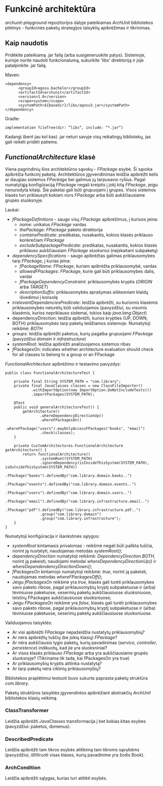 # Funkcinė architektūra
<i>archunit-playground</i> repozitorijos dalyje pateikiamas <i>ArchUnit</i> bibliotekos plėtinys - funkcinės paketų strategijos
taisyklių apibrėžimas ir tikrinimas.

## Kaip naudotis
Pridėkite pateikiamą .jar failą (arba susigeneruokite patys). Sistemoje, kurioje norite naudoti funkcionalumą, sukurkite
'libs' direktoriją ir joje patalpinkite .jar failą.

Maven:
````
<dependency>
      <groupId>agosu.bachelor</groupId>
      <artifactId>archunit</artifactId>
      <version>1.0</version>
      <scope>system</scope>
      <systemPath>${basedir}/libs/agosu3.jar</systemPath>
</dependency>

````

Gradle:
````
implementation fileTree(dir: “libs“, include: “*.jar“)

````

Kadangi (bent jau kol kas) .jar neturi savyje visų reikalingų bibliotekų, jas gali reikėti pridėti patiems.

## <i>FunctionalArchitecture</i> klasė
Viena pagrindinių šios architektūros sąvokų - <i>FPackage</i> esybė. Ši sąvoka apibrėžia funkcinį paketą.
Architektūros įgyvendinimas leidžia apibrėžti kelis ar daugiau sistemos <i>FPackage</i> bei galimus jų tarpusavio
ryšius. Pagal numatytąją konfigūraciją <i>FPackage</i> negali kreiptis į jokį kitą <i>FPackage</i>, jeigu nenurodyta kitaip.
Šie paketai gali būti grupuojami į grupes. Visos sistemos klasės turi priklausyti kokiam nors <i>FPackage</i>
arba būti aukščiausiame grupės sluoksnyje.

Laukai:
<ul>
    <li><i>fPackageDefinitions</i> - saugo visų <i>FPackage</i> apibrėžimus, į kuriuos įeina:
        <ul>
            <li><i>name</i>: unikalus <i>FPackage</i> vardas</li>
            <li><i>thePackage</i>: <i>FPackage</i> paketo direktorija</li>
            <li><i>containsPredicate</i>: predikatas, nusakantis, kokios klasės priklauso konkrečiam <i>FPackage</i></li>
            <li><i>excludeSubpackagePredicate</i>: predikatas, nusakantis, kokios klasės priklauso
            aukščiausiam <i>FPackage</i> sluoksniui (neįskaitant subpaketų)</li>
        </ul>
    </li>
    <li><i>dependencySpecifications</i> - saugo apibrėžtas galimas priklausomybes tarp <i>FPackage</i>,
    į kurias įeina:
        <ul>
            <li><i>fPackageName</i>: <i>FPackage</i>, kuriam apibrėžta priklausomybė, vardas</li>
            <li><i>allowedFPackages</i>: <i>FPackage</i>, kurie gali būti priklausomybes dalis, vardai</li>
            <li><i>fPackageDependencyConstraint</i>: priklausomybės kryptis (<i>ORIGIN</i> arba <i>TARGET</i>)</li>
            <li><i>descriptionSuffix</i>: priklausomybės aprašymas aiškesniam klaidų išvedimui į konsolę</li>
        </ul>
    </li>
    <li><i>irrelevantDependenciesPredicate</i>: leidžia apibrėžti, su kuriomis klasėmis priklausomybės neturėtų
    būti validuojamos (pavyzdžiui, su visomis klasėmis, kurios nepriklauso sistemai, tokios kaip <i>java.lang.Object</i>)</li>
    <li>dependencyDirection: leidžia apibrėžti, kurios krypties (UP, DOWN, BOTH) priklausomybės tarp paketų leidžiamos
    sistemoje. Numatytoji reikšmė: <i>BOTH</i></li>
    <li><i>groups</i>: leidžia apibrėžti paketus, kurių pagalba grupuojami <i>FPackage</i> (pavyzdžiui <i>domain</i> ir <i>infrastructure</i>)</li>
    <li><i>systemRoot</i>: leidžia apibrėžti analizuojamos sistemos ribas</li>
    <li><i>fPackagesOn</i>: indicates whether architecture evaluation should check for all classes to belong to a group or an FPackage</li>
</ul>

<i>FunctionalArchitecture</i> apibrėžimo ir testavimo pavyzdys:

````
public class FunctionalArchitectureTest {

    private final String SYSTEM_PATH = "com.library";
    private final JavaClasses classes = new ClassFileImporter()
            .withImportOption(new ImportOption.DoNotIncludeTests())
            .importPackages(SYSTEM_PATH);

    @Test
    public void generalArchitectureTest() {
        getArchitecture()
                .whereDependencyDirectionUp()
                .whereFPackagesOn()
                .whereFPackage("users").mayOnlyAccessFPackages("books", "email")
                .check(classes);
    }

    private CustomArchitectures.FunctionalArchitecture getArchitecture() {
        return functionalArchitecture()
                .systemRoot(SYSTEM_PATH)
                .ignoreDependency(isInsideThisSystem(SYSTEM_PATH), isOutsideThisSystem(SYSTEM_PATH))
                .fPackage("books").definedBy("com.library.domain.books..")
                .fPackage("events").definedBy("com.library.domain.events..")
                .fPackage("users").definedBy("com.library.domain.users..")
                .fPackage("email").definedBy("com.library.infrastructure.email..")
                .fPackage("pdf").definedBy("com.library.infrastructure.pdf..")
                .group("com.library.domain")
                .group("com.library.infrastructure");
    }
}
````
Numatytoji konfigūracija ir išankstinės sąlygos:
<ul>
    <li><i>systemRoot</i> kintamasis privalomas - reikšmė negali būti palikta tuščia, norint ją nustatyti, naudojamas metodas <i>systemRoot()</i>;</li>
    <li><i>dependencyDirection</i> numatytoji reikšmė: <i>DependencyDirection.BOTH</i>, norint ją pakeisti, naudojami metodai <i>whereDependencyDirectionUp()</i> ir <i>whereDependendencyDirectionDown()</i>;</li>
    <li><i>fPackagesOn</i> kintamojo numatytoji reikšmė: <i>true</i>, norint ją pakeisti, naudojamas metodas <i>whereFPackagesOff()</i>;</li>
    <li>Jeigu <i>fPackagesOn</i> reikšmė yra <i>true</i>, klasės gali turėti priklausomybes savo paketo ribose, pagal priklausomybių
    kryptį subpaketuose ir (arba) tėviniuose paketuose, seserinių paketų aukščiausiuose sluoksniuose, leistinų FPackages aukščiausiuose sluoksniuose;</li>
    <li>Jeigu <i>FPackagesOn</i> reikšmė yra <i>false</i>, klasės gali turėti priklausomybes savo paketo ribose, pagal priklausomybių
    kryptį subpaketuose ir (arba) tėviniuose paketuose, seserinių paketų aukščiausiuose sluoksniuose.</li>
</ul>

Validuojamos taisyklės:
<ul>
    <li>Ar visi apibrėžti <i>FPackage</i> nepažeidžia nustatytų priklausomybių?</li>
    <li>Ar nėra apibrėžtų tuščių (be jokių klasių) <i>FPackage</i>?</li>
    <li>Ar nėra aukščiausio lygio paketų, kurių pavadinimas (<i>service</i>, <i>controller</i>, <i>persistence</i>) indikuotų, kad jie yra sluoksniniai?</li>
    <li>Ar visos klasės priklauso <i>FPackage</i> arba yra aukščiausiame grupės sluoksnyje? (Tikrinama tik tada, kai fPackagesOn yra true)</li>
    <li>Ar priklausomybių kryptis atitinka nustatytą?</li>
    <li>Ar tarp paketų nėra ciklinių priklausomybių?</li>
</ul>

Bibliotekos praplėtimui testuoti buvo sukurta paprasta paketų struktūra <i>com.library</i>.

Paketų struktūros taisyklės įgyvendintos apibrėžiant abstrakčių <i>ArchUnit</i> bibliotekos
klasių veikimą.

### ClassTransformer
Leidžia apibrėžti <i>JavaClasses</i> transformacija į bet kokias kitas esybes (pavyzdžiui: paketus, domenus).

### DescribedPredicate
Leidžia apibrėžti tam tikros esybės atitikimą tam tikroms sąvybėms (pavyzdžiui, išfiltruoti visas klases, kurių pavadinime yra žodis Book).

### ArchCondition
Leidžia apibrėžti sąlygas, kurias turi atitikti esybės.